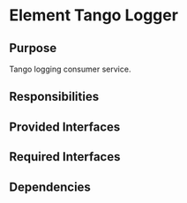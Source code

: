 # Element Tango Logger 

## Purpose

Tango logging consumer service.

## Responsibilities

## Provided Interfaces

## Required Interfaces

## Dependencies
